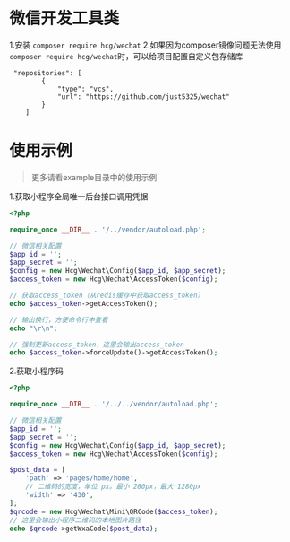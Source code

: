 # 微信开发工具类
1.安装 `composer require hcg/wechat`
2.如果因为composer镜像问题无法使用`composer require hcg/wechat`时，可以给项目配置自定义包存储库
```
 "repositories": [
        {
            "type": "vcs",
            "url": "https://github.com/just5325/wechat"
        }
    ]
```

# 使用示例
> 更多请看example目录中的使用示例

1.获取小程序全局唯一后台接口调用凭据
```php
<?php

require_once __DIR__ . '/../vendor/autoload.php';

// 微信相关配置
$app_id = '';
$app_secret = '';
$config = new Hcg\Wechat\Config($app_id, $app_secret);
$access_token = new Hcg\Wechat\AccessToken($config);

// 获取access_token（从redis缓存中获取access_token）
echo $access_token->getAccessToken();

// 输出换行，方便命令行中查看
echo "\r\n";

// 强制更新access_token，这里会输出access_token
echo $access_token->forceUpdate()->getAccessToken();
```

2.获取小程序码
```php
<?php

require_once __DIR__ . '/../../vendor/autoload.php';

// 微信相关配置
$app_id = '';
$app_secret = '';
$config = new Hcg\Wechat\Config($app_id, $app_secret);
$access_token = new Hcg\Wechat\AccessToken($config);

$post_data = [
    'path' => 'pages/home/home',
    // 二维码的宽度，单位 px。最小 280px，最大 1280px
    'width' => '430',
];
$qrcode = new Hcg\Wechat\Mini\QRCode($access_token);
// 这里会输出小程序二维码的本地图片路径
echo $qrcode->getWxaCode($post_data);
```